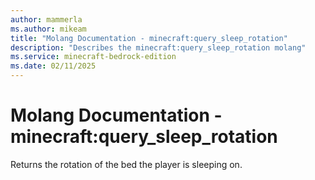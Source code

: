 ```yaml
---
author: mammerla
ms.author: mikeam
title: "Molang Documentation - minecraft:query_sleep_rotation"
description: "Describes the minecraft:query_sleep_rotation molang"
ms.service: minecraft-bedrock-edition
ms.date: 02/11/2025 
---
```


# Molang Documentation - minecraft:query_sleep_rotation

Returns the rotation of the bed the player is sleeping on.
